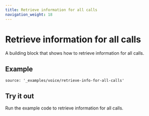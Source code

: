 ```yaml
---
title: Retrieve information for all calls
navigation_weight: 18
---
```


# Retrieve information for all calls

A building block that shows how to retrieve information for all calls.

## Example

```building_blocks
source: '_examples/voice/retrieve-info-for-all-calls'
```

## Try it out

Run the example code to retrieve information for all calls.

